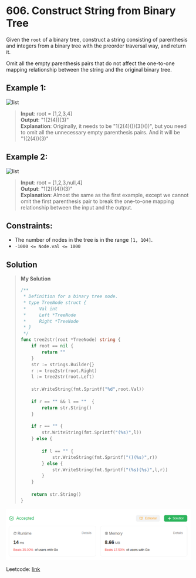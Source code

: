 # 606. Construct String from Binary Tree

Given the `root` of a binary tree, construct a string consisting of parenthesis and integers from a binary tree with the preorder traversal way, and return it.

Omit all the empty parenthesis pairs that do not affect the one-to-one mapping relationship between the string and the original binary tree.

## Example 1:
![list](https://assets.leetcode.com/uploads/2021/05/03/cons1-tree.jpg)
> **Input**: root = [1,2,3,4] \
> **Output**: "1(2(4))(3)" \
> **Explanation**: Originally, it needs to be "1(2(4)())(3()())", but you need to omit all the unnecessary empty parenthesis pairs. And it will be "1(2(4))(3)"

## Example 2:
![list](https://assets.leetcode.com/uploads/2021/05/03/cons2-tree.jpg)
> **Input**: root = [1,2,3,null,4] \
> **Output**: "1(2()(4))(3)" \
> **Explanation**: Almost the same as the first example, except we cannot omit the first parenthesis pair to break the one-to-one mapping relationship between the input and the output.

## Constraints:
* The number of nodes in the tree is in the range `[1, 104]`.
* `-1000 <= Node.val <= 1000`

## Solution
> **My Solution**
> ```go
> /**
>  * Definition for a binary tree node.
>  * type TreeNode struct {
>  *     Val int
>  *     Left *TreeNode
>  *     Right *TreeNode
>  * }
>  */
> func tree2str(root *TreeNode) string {
>     if root == nil {
>         return ""
>     }
>     str := strings.Builder{}
>     r := tree2str(root.Right)
>     l := tree2str(root.Left)
>     
>     str.WriteString(fmt.Sprintf("%d",root.Val))
>     
>     if r == "" && l == ""  {
>         return str.String()
>     }
>     
>     if r == "" {
>         str.WriteString(fmt.Sprintf("(%s)",l))
>     } else {
>     
>         if l == "" {
>             str.WriteString(fmt.Sprintf("()(%s)",r))
>         } else {
>             str.WriteString(fmt.Sprintf("(%s)(%s)",l,r))
>         }
>     }
> 
>     return str.String()
> }
> ```

![result](606.png)

Leetcode: [link](https://leetcode.com/problems/construct-string-from-binary-tree/description)